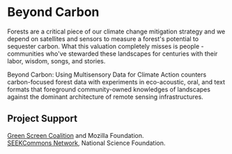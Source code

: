 # Beyond Carbon

Forests are a critical piece of our climate change mitigation strategy and we depend on satellites and sensors to measure a forest's potential to sequester carbon. What this valuation completely misses is people - communities who've stewarded these landscapes for centuries with their labor, wisdom, songs, and stories. 

Beyond Carbon: Using Multisensory Data for Climate Action counters carbon-focused forest data with experiments in eco-acoustic, oral, and text formats that  foreground community-owned knowledges of landscapes against the dominant architecture of remote sensing infrastructures.

## Project Support

[Green Screen Coalition](https://greenscreen.network/en/blog/catalyst-fund-awardees-press-release/) and Mozilla Foundation.<br />
[SEEKCommons Network](https://seekcommons.org/), National Science Foundation.
